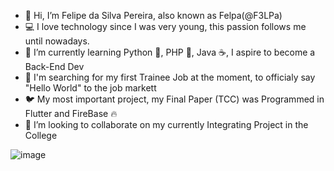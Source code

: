 - 👋 Hi, I’m Felipe da Silva Pereira, also known as Felpa(@F3LPa)
- 💻 I love technology since I was very young, this passion follows me until nowadays.
- 🌱 I’m currently learning Python 🐍, PHP 🐘, Java ☕, I aspire to become a Back-End Dev
- 💼 I'm searching for my first Trainee Job at the moment, to officialy say "Hello World" to the job markett
- 🐦 My most important project, my Final Paper (TCC) was Programmed in Flutter and FireBase 🔥
- 💞️ I’m looking to collaborate on my currently Integrating Project in the College

![image](https://img.shields.io/badge/Dart-0175C2?style=for-the-badge&logo=dart&logoColor=white)
